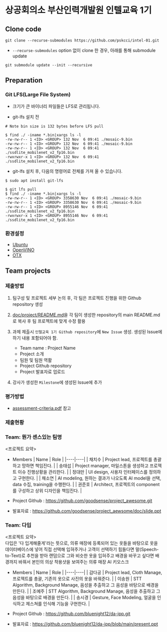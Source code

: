 # 상공회의소 부산인력개발원 인텔교육 1기

## Clone code 

```shell
git clone --recurse-submodules https://github.com/pskcci/intel-01.git
```

* `--recurse-submodules` option 없이 clone 한 경우, 아래를 통해 submodule update

```shell
git submodule update --init --recursive
```

## Preparation

### Git LFS(Large File System)

* 크기가 큰 바이너리 파일들은 LFS로 관리됩니다.

* git-lfs 설치 전

```shell
# Note bin size is 132 bytes before LFS pull

$ find ./ -iname *.bin|xargs ls -l
-rw-rw-r-- 1 <ID> <GROUP> 132 Nov  6 09:41 ./mosaic-9.bin
-rw-rw-r-- 1 <ID> <GROUP> 132 Nov  6 09:41 ./mosaic-9.bin
-rw-rw-r-- 1 <ID> <GROUP> 132 Nov  6 09:41 ./ssdlite_mobilenet_v2_fp16.bin
-rwxrwxr-x 1 <ID> <GROUP> 132 Nov  6 09:41 ./ssdlite_mobilenet_v2_fp16.bin
```

* git-lfs 설치 후, 다음의 명령어로 전체를 가져 올 수 있습니다.

```shell
$ sudo apt install git-lfs

$ git lfs pull
$ find ./ -iname *.bin|xargs ls -l
-rw-rw-r-- 1 <ID> <GROUP> 3358630 Nov  6 09:41 ./mosaic-9.bin
-rw-rw-r-- 1 <ID> <GROUP> 3358630 Nov  6 09:41 ./mosaic-9.bin
-rw-rw-r-- 1 <ID> <GROUP> 8955146 Nov  6 09:41 ./ssdlite_mobilenet_v2_fp16.bin
-rwxrwxr-x 1 <ID> <GROUP> 8955146 Nov  6 09:41 ./ssdlite_mobilenet_v2_fp16.bin
```

### 환경설정

* [Ubuntu](./doc/environment/ubuntu.md)
* [OpenVINO](./doc/environment/openvino.md)
* [OTX](./doc/environment/otx.md)

## Team projects

### 제출방법

1. 팀구성 및 프로젝트 세부 논의 후, 각 팀은 프로젝트 진행을 위한 Github repository 생성

2. [doc/project/README.md](./doc/project/README.md)을 각 팀이 생성한 repository의 main README.md로 복사 후 팀 프로젝트에 맞게 수정 활용

3. 과제 제출시 `인텔교육 1기 Github repository`에 `New Issue` 생성. 생성된 Issue에 하기 내용 포함되어야 함.

    * Team name : Project Name
    * Project 소개
    * 팀원 및 팀원 역활
    * Project Github repository
    * Project 발표자료 업로드

4. 강사가 생성한 `Milestone`에 생성된 Issue에 추가 

### 평가방법

* [assessment-criteria.pdf](./doc/project/assessment-criteria.pdf) 참고

### 제출현황

### Team: 뭔가 센스있는 팀명

<프로젝트 요약>

* Members
  | Name | Role |
  |----|----|
  | 채치수 | Project lead, 프로젝트를 총괄하고 망하면 책임진다. |
  | 송태섭 | Project manager, 마일스톤을 생성하고 프로젝트 이슈 진행상황을 관리한다. |
  | 정대만 | UI design, 사용자 인터페이스를 정의하고 구현한다. |
  | 채소연 | AI modeling, 원하는 결과가 나오도록 AI model을 선택, data 수집, training을 수행한다. |
  | 권준호 | Architect, 프로젝트의 component를 구성하고 상위 디자인을 책임진다. |

* Project Github : https://github.com/goodsense/project_awesome.git

* 발표자료 : https://github.com/goodsense/project_aewsome/doc/slide.ppt



### Team: 다입

<프로젝트 요약>  
다입은 '다 입게해줄게'라는 뜻으로, 의류 매장에 등록되어 있는 옷들을 바탕으로 옷을 데이터베이스에 넣어 직접 선택해 입혀주거나 고객이 선택하기 힘들다면 말(Speech-to-Text)로 추천을 받아 랜덤으로 그와 비슷한 옷을 입혀주고 배경을 바꾸고 싶다면 배경까지 바꿔서 본인의 의상 착용샷을 보여주는 의류 매장 AI 키오스크

* Members
  | Name | Role |
  |----|----|
  | 감다공 | Project lead, Cloth Manage, 프로젝트를 총괄, 기존의 옷으로 사진의 옷을 바꿔준다. |
  | 이송원 | STT Algorithm, Background Manage, 음성을 추출하고 그 음성을 바탕으로 배경을 만든다. |
  | 조예주 | STT Algorithm, Background Manage, 음성을 추출하고 그 음성을 바탕으로 배경을 만든다. |
  | 송시경 | Gesture, Face Modeling, 얼굴을 인식하고 제스쳐를 인식해 기능을 구현한다. |

* Project Github : https://github.com/bluenight12/da-ipp.git

* 발표자료 : https://github.com/bluenight12/da-ipp/blob/main/present.ppt


